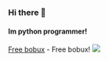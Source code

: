 ### Hi there 👋
#### Im python programmer!
[Free bobux](https://www.youtube.com/watch?v=dQw4w9WgXcQ) - Free bobux!
<img src="[https://github.com/rafaballerini/rafaballerini/blob/output/github-contribution-grid-snake.svg](https://raw.githubusercontent.com/Platane/snk/output/github-contribution-grid-snake.svg)">
<!--
**SwenlyYT/SwenlyYT** is a ✨ _special_ ✨ repository because its `README.md` (this file) appears on your GitHub profile.

Here are some ideas to get you started:

- 🔭 I’m currently working on ...
- 🌱 I’m currently learning ...
- 👯 I’m looking to collaborate on ...
- 🤔 I’m looking for help with ...
- 💬 Ask me about ...
- 📫 How to reach me: ...
- 😄 Pronouns: ...
- ⚡ Fun fact: ...
-->
